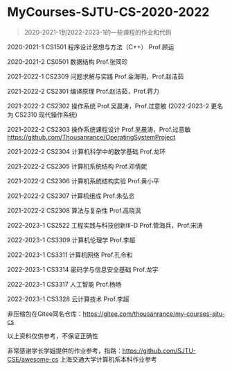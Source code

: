 # MyCourses-SJTU-CS-2020-2022

> 2020-2021-1到2022-2023-1的一些课程的作业和代码

2020-2021-1 CS1501 程序设计思想与方法（C++） Prof.顾运

2020-2021-2 CS0501 数据结构 Prof.张同珍

2021-2022-1 CS2309 问题求解与实践 Prof.金海明，Prof.赵洁茹

2021-2022-2 CS2301 编译原理 Prof.赵洁茹，Prof.蒋力

2021-2022-2 CS2302 操作系统 Prof.吴晨涛，Prof.过意敏 (2022-2023-2 更名为 CS2310 现代操作系统)

2021-2022-2 CS2303 操作系统课程设计 Prof.吴晨涛，Prof.过意敏 https://github.com/Thousanrance/OperatingSystemProject

2021-2022-2 CS2304 计算机科学中的数学基础 Prof.龙环

2021-2022-2 CS2305 计算机系统结构 Prof.邓倩妮

2021-2022-2 CS2306 计算机系统结构实验 Prof.黄小平

2021-2022-2 CS2307 计算机组成 Prof.朱弘恣

2021-2022-2 CS2308 算法与复杂性 Prof.高晓沨

2022-2023-1 CS2522 工程实践与科技创新Ⅲ-D Prof.管海兵，Prof.宋涛

2022-2023-1 CS3309 计算机伦理学 Prof.李超

2022-2023-1 CS3311 计算机网络 Prof.孔令和

2022-2023-1 CS3314 密码学与信息安全基础 Prof.龙宇

2022-2023-1 CS3317 人工智能 Prof.杨旸

2022-2023-1 CS3328 云计算技术 Prof.李超

非压缩包在Gitee同名仓库：https://gitee.com/thousanrance/my-courses-sjtu-cs

以上资料仅供参考，不保证正确性

非常感谢学长学姐提供的作业参考，指路：https://github.com/SJTU-CSE/awesome-cs 上海交通大学计算机系本科作业参考
